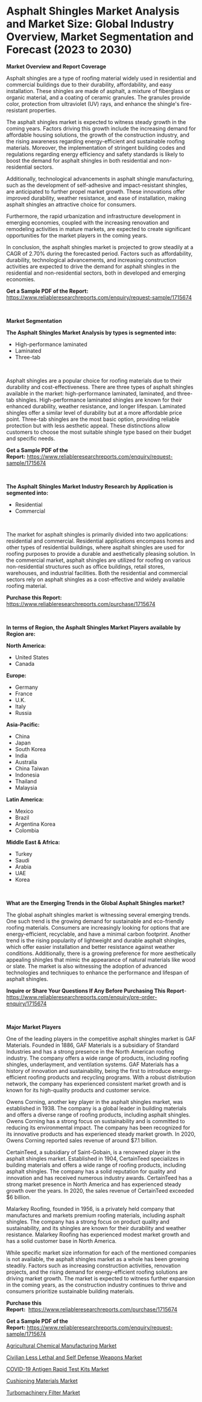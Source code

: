 <p><h1>Asphalt Shingles Market Analysis and Market Size: Global Industry Overview, Market Segmentation and Forecast (2023 to 2030)</h1></p><p><strong>Market Overview and Report Coverage</strong></p>
<p><p>Asphalt shingles are a type of roofing material widely used in residential and commercial buildings due to their durability, affordability, and easy installation. These shingles are made of asphalt, a mixture of fiberglass or organic material, and a coating of ceramic granules. The granules provide color, protection from ultraviolet (UV) rays, and enhance the shingle's fire-resistant properties.</p><p>The asphalt shingles market is expected to witness steady growth in the coming years. Factors driving this growth include the increasing demand for affordable housing solutions, the growth of the construction industry, and the rising awareness regarding energy-efficient and sustainable roofing materials. Moreover, the implementation of stringent building codes and regulations regarding energy efficiency and safety standards is likely to boost the demand for asphalt shingles in both residential and non-residential sectors.</p><p>Additionally, technological advancements in asphalt shingle manufacturing, such as the development of self-adhesive and impact-resistant shingles, are anticipated to further propel market growth. These innovations offer improved durability, weather resistance, and ease of installation, making asphalt shingles an attractive choice for consumers.</p><p>Furthermore, the rapid urbanization and infrastructure development in emerging economies, coupled with the increasing renovation and remodeling activities in mature markets, are expected to create significant opportunities for the market players in the coming years.</p><p>In conclusion, the asphalt shingles market is projected to grow steadily at a CAGR of 2.70% during the forecasted period. Factors such as affordability, durability, technological advancements, and increasing construction activities are expected to drive the demand for asphalt shingles in the residential and non-residential sectors, both in developed and emerging economies.</p></p>
<p><strong>Get a Sample PDF of the Report:</strong> <a href="https://www.reliableresearchreports.com/enquiry/request-sample/1715674">https://www.reliableresearchreports.com/enquiry/request-sample/1715674</a></p>
<p>&nbsp;</p>
<p><strong>Market Segmentation</strong></p>
<p><strong>The Asphalt Shingles Market Analysis by types is segmented into:</strong></p>
<p><ul><li>High-performance laminated</li><li>Laminated</li><li>Three-tab</li></ul></p>
<p>&nbsp;</p>
<p><p>Asphalt shingles are a popular choice for roofing materials due to their durability and cost-effectiveness. There are three types of asphalt shingles available in the market: high-performance laminated, laminated, and three-tab shingles. High-performance laminated shingles are known for their enhanced durability, weather resistance, and longer lifespan. Laminated shingles offer a similar level of durability but at a more affordable price point. Three-tab shingles are the most basic option, providing reliable protection but with less aesthetic appeal. These distinctions allow customers to choose the most suitable shingle type based on their budget and specific needs.</p></p>
<p><strong>Get a Sample PDF of the Report:</strong>&nbsp;<a href="https://www.reliableresearchreports.com/enquiry/request-sample/1715674">https://www.reliableresearchreports.com/enquiry/request-sample/1715674</a></p>
<p>&nbsp;</p>
<p><strong>The Asphalt Shingles Market Industry Research by Application is segmented into:</strong></p>
<p><ul><li>Residential</li><li>Commercial</li></ul></p>
<p>&nbsp;</p>
<p><p>The market for asphalt shingles is primarily divided into two applications: residential and commercial. Residential applications encompass homes and other types of residential buildings, where asphalt shingles are used for roofing purposes to provide a durable and aesthetically pleasing solution. In the commercial market, asphalt shingles are utilized for roofing on various non-residential structures such as office buildings, retail stores, warehouses, and industrial facilities. Both the residential and commercial sectors rely on asphalt shingles as a cost-effective and widely available roofing material.</p></p>
<p><strong>Purchase this Report:</strong>&nbsp; <a href="https://www.reliableresearchreports.com/purchase/1715674">https://www.reliableresearchreports.com/purchase/1715674</a></p>
<p>&nbsp;</p>
<p><strong>In terms of Region, the Asphalt Shingles Market Players available by Region are:</strong></p>
<p>
    <p> <strong> North America: </strong>
        <ul>
            <li>United States</li>
            <li>Canada</li>
        </ul>
        </p> 
    <p> <strong> Europe: </strong>
        <ul>
            <li>Germany</li>
            <li>France</li>
            <li>U.K.</li>
            <li>Italy</li>
            <li>Russia</li>
        </ul>
        </p> 
    <p> <strong> Asia-Pacific: </strong>
        <ul>
            <li>China</li>
            <li>Japan</li>
            <li>South Korea</li>
            <li>India</li>
            <li>Australia</li>
            <li>China Taiwan</li>
            <li>Indonesia</li>
            <li>Thailand</li>
            <li>Malaysia</li>
        </ul>
        </p> 
    <p> <strong> Latin America: </strong>
        <ul>
            <li>Mexico</li>
            <li>Brazil</li>
            <li>Argentina Korea</li>
            <li>Colombia</li>
        </ul>
        </p> 
    <p> <strong> Middle East & Africa: </strong>
        <ul>
            <li>Turkey</li>
            <li>Saudi</li>
            <li>Arabia</li>
            <li>UAE</li>
            <li>Korea</li>
        </ul>
    </p>
    </p>
<p>&nbsp;</p>
<p><strong>What are the Emerging Trends in the Global Asphalt Shingles market?</strong></p>
<p><p>The global asphalt shingles market is witnessing several emerging trends. One such trend is the growing demand for sustainable and eco-friendly roofing materials. Consumers are increasingly looking for options that are energy-efficient, recyclable, and have a minimal carbon footprint. Another trend is the rising popularity of lightweight and durable asphalt shingles, which offer easier installation and better resistance against weather conditions. Additionally, there is a growing preference for more aesthetically appealing shingles that mimic the appearance of natural materials like wood or slate. The market is also witnessing the adoption of advanced technologies and techniques to enhance the performance and lifespan of asphalt shingles.</p></p>
<p><strong>Inquire or Share Your Questions If Any Before Purchasing This Report</strong>- <a href="https://www.reliableresearchreports.com/enquiry/pre-order-enquiry/1715674">https://www.reliableresearchreports.com/enquiry/pre-order-enquiry/1715674</a></p>
<p>&nbsp;</p>
<p><strong>Major Market Players</strong></p>
<p><p>One of the leading players in the competitive asphalt shingles market is GAF Materials. Founded in 1886, GAF Materials is a subsidiary of Standard Industries and has a strong presence in the North American roofing industry. The company offers a wide range of products, including roofing shingles, underlayment, and ventilation systems. GAF Materials has a history of innovation and sustainability, being the first to introduce energy-efficient roofing products and recycling programs. With a robust distribution network, the company has experienced consistent market growth and is known for its high-quality products and customer service.</p><p>Owens Corning, another key player in the asphalt shingles market, was established in 1938. The company is a global leader in building materials and offers a diverse range of roofing products, including asphalt shingles. Owens Corning has a strong focus on sustainability and is committed to reducing its environmental impact. The company has been recognized for its innovative products and has experienced steady market growth. In 2020, Owens Corning reported sales revenue of around $7.1 billion.</p><p>CertainTeed, a subsidiary of Saint-Gobain, is a renowned player in the asphalt shingles market. Established in 1904, CertainTeed specializes in building materials and offers a wide range of roofing products, including asphalt shingles. The company has a solid reputation for quality and innovation and has received numerous industry awards. CertainTeed has a strong market presence in North America and has experienced steady growth over the years. In 2020, the sales revenue of CertainTeed exceeded $6 billion.</p><p>Malarkey Roofing, founded in 1956, is a privately held company that manufactures and markets premium roofing materials, including asphalt shingles. The company has a strong focus on product quality and sustainability, and its shingles are known for their durability and weather resistance. Malarkey Roofing has experienced modest market growth and has a solid customer base in North America.</p><p>While specific market size information for each of the mentioned companies is not available, the asphalt shingles market as a whole has been growing steadily. Factors such as increasing construction activities, renovation projects, and the rising demand for energy-efficient roofing solutions are driving market growth. The market is expected to witness further expansion in the coming years, as the construction industry continues to thrive and consumers prioritize sustainable building materials.</p></p>
<p><strong>Purchase this Report:</strong>&nbsp;&nbsp;<a href="https://www.reliableresearchreports.com/purchase/1715674">https://www.reliableresearchreports.com/purchase/1715674</a></p>
<p></p>
<p><strong>Get a Sample PDF of the Report:</strong>&nbsp;<a href="https://www.reliableresearchreports.com/enquiry/request-sample/1715674">https://www.reliableresearchreports.com/enquiry/request-sample/1715674</a></p>
<p><p><a href="https://github.com/sndrkn/Market-Research-Report-List-1/blob/main/agricultural-chemical-manufacturing-market.md">Agricultural Chemical Manufacturing Market</a></p><p><a href="https://medium.com/@ollierippin/civilian-less-lethal-and-self-defense-weapons-market-analysis-and-sze-forecasted-for-period-from-bb6cc250453a">Civilian Less Lethal and Self Defense Weapons Market</a></p><p><a href="https://www.linkedin.com/pulse/covid-19-antigen-rapid-test-kits-market-insights-players-ciara-bkawe/">COVID-19 Antigen Rapid Test Kits Market</a></p><p><a href="https://github.com/melchekhinf/Market-Research-Report-List-1/blob/main/cushioning-materials-market.md">Cushioning Materials Market</a></p><p><a href="https://www.linkedin.com/pulse/turbomachinery-filter-market-size-2023-2030-global-industrial-vifse/">Turbomachinery Filter Market</a></p></p>